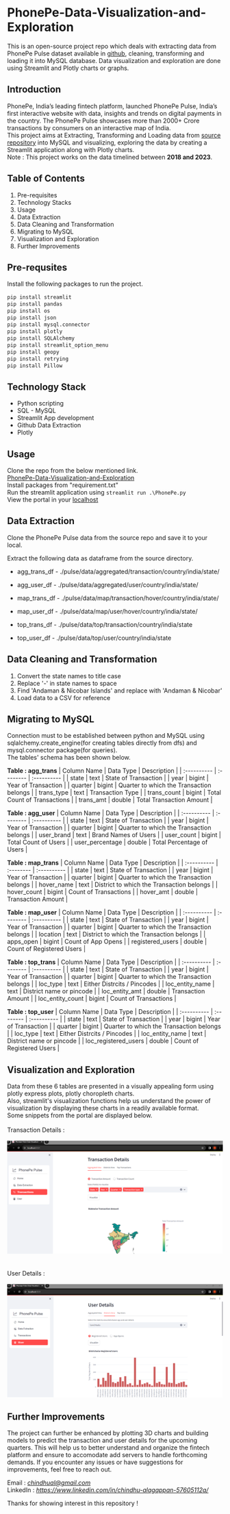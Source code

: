 # PhonePe-Data-Visualization-and-Exploration
This is an open-source project repo which deals with extracting data from PhonePe Pulse dataset available in [github](https://github.com/PhonePe/pulse/tree/master
), cleaning, transforming and loading it into MySQL database. Data visualization and exploration are done using Streamlit and Plotly charts or graphs.

## Introduction
PhonePe, India’s leading fintech platform, launched PhonePe Pulse, India’s first interactive website with data, insights and trends on digital payments in the country. The PhonePe Pulse showcases more than 2000+ Crore transactions by consumers on an interactive map of India.   
This project aims at Extracting, Transforming and Loading data from [source repository](https://github.com/PhonePe/pulse/tree/master
) into MySQL and visualizing, exploring the data by creating a Streamlit application along with Plotly charts.   
Note : This project works on the data timelined between **2018 and 2023**.

## Table of Contents
1. Pre-requisites
2. Technology Stacks 
3. Usage
4. Data Extraction
5. Data Cleaning and Transformation
6. Migrating to MySQL
8. Visualization and Exploration
9. Further Improvements

## Pre-requsites
Install the following packages to run the project. 
```
pip install streamlit
pip install pandas
pip install os
pip install json
pip install mysql.connector
pip install plotly
pip install SQLAlchemy
pip install streamlit_option_menu
pip install geopy
pip install retrying
pip install Pillow

```

## Technology Stack
- Python scripting 
- SQL - MySQL
- Streamlit App development
- Github Data Extraction
- Plotly

## Usage
Clone the repo from the below mentioned link.  
[PhonePe-Data-Visualization-and-Exploration](https://github.com/Chindhu-Alagappan/PhonePe-Data-Visualization-and-Exploration.git)    
Install packages from "requirement.txt"  
Run the streamlit application using `streamlit run .\PhonePe.py`  
View the portal in your [localhost](http://localhost:8501/)    

## Data Extraction 
Clone the PhonePe Pulse data from the source repo and save it to your local.

Extract the following data as dataframe from the source directory.
- agg_trans_df - ./pulse/data/aggregated/transaction/country/india/state/
- agg_user_df - ./pulse/data/aggregated/user/country/india/state/

- map_trans_df - ./pulse/data/map/transaction/hover/country/india/state/
- map_user_df - ./pulse/data/map/user/hover/country/india/state/

- top_trans_df - ./pulse/data/top/transaction/country/india/state
- top_user_df - ./pulse/data/top/user/country/india/state

## Data Cleaning and Transformation
1. Convert the state names to title case
2. Replace '-' in state names to space
3. Find 'Andaman & Nicobar Islands' and replace with 'Andaman & Nicobar'
4. Load data to a CSV for reference

## Migrating to MySQL 
Connection must to be established between python and MySQL using sqlalchemy.create_engine(for creating tables directly from dfs) and mysql.connector package(for queries).   
The tables' schema has been shown below.

**Table : agg_trans**
| Column Name | Data Type | Description |
| :---------- | :-------- | :---------- |
| state | text | State of Transaction |
| year | bigint | Year of Transaction |
| quarter | bigint  | Quarter to which the Transaction belongs |
| trans_type | text | Transaction Type |
| trans_count | bigint | Total Count of Transactions |
| trans_amt | double | Total Transaction Amount |

**Table : agg_user**
| Column Name | Data Type | Description |
| :---------- | :-------- | :---------- |
| state | text | State of Transaction |
| year | bigint | Year of Transaction |
| quarter | bigint  | Quarter to which the Transaction belongs |
| user_brand | text | Brand Names of Users |
| user_count | bigint | Total Count of Users |
| user_percentage | double | Total Percentage of Users |

**Table : map_trans**
| Column Name | Data Type | Description |
| :---------- | :-------- | :---------- |
| state | text | State of Transaction |
| year | bigint | Year of Transaction |
| quarter | bigint  | Quarter to which the Transaction belongs |
| hover_name | text | District to which the Transaction belongs |
| hover_count | bigint | Count of Transactions |
| hover_amt | double | Transaction Amount |

**Table : map_user**
| Column Name | Data Type | Description |
| :---------- | :-------- | :---------- |
| state | text | State of Transaction |
| year | bigint | Year of Transaction |
| quarter | bigint  | Quarter to which the Transaction belongs |
| location | text | District to which the Transaction belongs |
| apps_open | bigint | Count of App Opens |
| registered_users | double | Count of Registered Users |

**Table : top_trans**
| Column Name | Data Type | Description |
| :---------- | :-------- | :---------- |
| state | text | State of Transaction |
| year | bigint | Year of Transaction |
| quarter | bigint  | Quarter to which the Transaction belongs |
| loc_type | text | Either Distrcits / Pincodes |
| loc_entity_name | text | District name or pincode |
| loc_entity_amt | double | Transaction Amount |
| loc_entity_count | bigint | Count of Transactions |

**Table : top_user**
| Column Name | Data Type | Description |
| :---------- | :-------- | :---------- |
| state | text | State of Transaction |
| year | bigint | Year of Transaction |
| quarter | bigint  | Quarter to which the Transaction belongs |
| loc_type | text | Either Distrcits / Pincodes |
| loc_entity_name | text | District name or pincode |
| loc_registered_users | double | Count of Registered Users |

## Visualization and Exploration
Data from these 6 tables are presented in a visually appealing form using plotly express plots, plotly choropleth charts. <br>
Also, streamlit's visualization functions help us understand the power of visualization by displaying these charts in a readily available format. <br>
Some snippets from the portal are displayed below. <br><br>
Transaction Details : <br><br>
![Transaction Details](https://github.com/Chindhu-Alagappan/PhonePe-Data-Visualization-and-Exploration/blob/bf895d18262a9734e3a3cb4a0f70da77fce8ece2/Snapshots-portal/Img_3.png) 
<br>
<br>
<br>
User Details :  <br><br>
![User Details](https://github.com/Chindhu-Alagappan/PhonePe-Data-Visualization-and-Exploration/blob/bf895d18262a9734e3a3cb4a0f70da77fce8ece2/Snapshots-portal/Img_5.png) <br>

## Further Improvements 
The project can further be enhanced by plotting 3D charts and building models to predict the transaction and user details for the upcoming quarters. This will help us to better understand and organize the fintech platform and ensure to accomodate add servers to handle forthcoming demands.
If you encounter any issues or have suggestions for improvements, feel free to reach out.  
  
Email : *chindhual@gmail.com*  
LinkedIn : *https://www.linkedin.com/in/chindhu-alagappan-57605112a/*
  
Thanks for showing interest in this repository ! 

